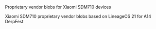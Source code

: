 Proprietary vendor blobs for Xiaomi SDM710 devices

Xiaomi SDM710 proprietary vendor blobs based on LineageOS 21 for A14 DerpFest
